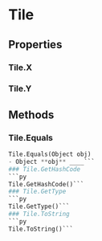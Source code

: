 # Tile    

## Properties  
### Tile.X
### Tile.Y 
## Methods  
### Tile.Equals
```py
Tile.Equals(Object obj)
- Object **obj** ____```
### Tile.GetHashCode
```py
Tile.GetHashCode()```
### Tile.GetType
```py
Tile.GetType()```
### Tile.ToString
```py
Tile.ToString()```